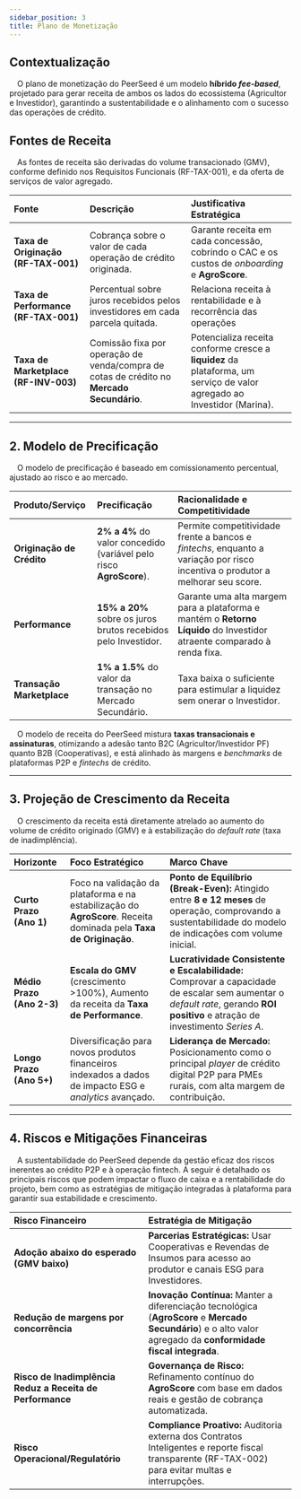 ```yaml
---
sidebar_position: 3
title: Plano de Monetização
---
```


## Contextualização

&emsp;O plano de monetização do PeerSeed é um modelo **híbrido *fee-based***, projetado para gerar receita de ambos os lados do ecossistema (Agricultor e Investidor), garantindo a sustentabilidade e o alinhamento com o sucesso das operações de crédito.


## Fontes de Receita

&emsp;As fontes de receita são derivadas do volume transacionado (GMV), conforme definido nos Requisitos Funcionais (RF-TAX-001), e da oferta de serviços de valor agregado.

| Fonte | Descrição | Justificativa Estratégica |
| :--- | :--- | :--- |
| **Taxa de Originação (RF-TAX-001)** | Cobrança sobre o valor de cada operação de crédito originada. | Garante receita em cada concessão, cobrindo o CAC e os custos de *onboarding* e **AgroScore**. |
| **Taxa de Performance (RF-TAX-001)** | Percentual sobre juros recebidos pelos investidores em cada parcela quitada. | Relaciona receita à rentabilidade e à recorrência das operações
| **Taxa de Marketplace (RF-INV-003)** | Comissão fixa por operação de venda/compra de cotas de crédito no **Mercado Secundário**. | Potencializa receita conforme cresce a **liquidez** da plataforma, um serviço de valor agregado ao Investidor (Marina). |

---

## 2. Modelo de Precificação

&emsp;O modelo de precificação é baseado em comissionamento percentual, ajustado ao risco e ao mercado.

| Produto/Serviço | Precificação | Racionalidade e Competitividade |
| :--- | :--- | :--- |
| **Originação de Crédito** | **2% a 4%** do valor concedido (variável pelo risco **AgroScore**). | Permite competitividade frente a bancos e *fintechs*, enquanto a variação por risco incentiva o produtor a melhorar seu score. |
| **Performance** | **15% a 20%** sobre os juros brutos recebidos pelo Investidor. | Garante uma alta margem para a plataforma e mantém o **Retorno Líquido** do Investidor atraente comparado à renda fixa. |
| **Transação Marketplace** | **1% a 1.5%** do valor da transação no Mercado Secundário. | Taxa baixa o suficiente para estimular a liquidez sem onerar o Investidor. |

&emsp;O modelo de receita do PeerSeed mistura **taxas transacionais e assinaturas**, otimizando a adesão tanto B2C (Agricultor/Investidor PF) quanto B2B (Cooperativas), e está alinhado às margens e *benchmarks* de plataformas P2P e *fintechs* de crédito.

---

## 3. Projeção de Crescimento da Receita

&emsp;O crescimento da receita está diretamente atrelado ao aumento do volume de crédito originado (GMV) e à estabilização do *default rate* (taxa de inadimplência).

| Horizonte | Foco Estratégico | Marco Chave |
| :--- | :--- | :--- |
| **Curto Prazo (Ano 1)** | Foco na validação da plataforma e na estabilização do **AgroScore**. Receita dominada pela **Taxa de Originação**. | **Ponto de Equilíbrio (Break-Even):** Atingido entre **8 e 12 meses** de operação, comprovando a sustentabilidade do modelo de indicações com volume inicial. |
| **Médio Prazo (Ano 2-3)** | **Escala do GMV** (crescimento >100%), Aumento da receita da **Taxa de Performance**. | **Lucratividade Consistente e Escalabilidade:** Comprovar a capacidade de escalar sem aumentar o *default rate*, gerando **ROI positivo** e atração de investimento *Series A*. |
| **Longo Prazo (Ano 5+)** | Diversificação para novos produtos financeiros indexados a dados de impacto ESG e *analytics* avançado. | **Liderança de Mercado:** Posicionamento como o principal *player* de crédito digital P2P para PMEs rurais, com alta margem de contribuição. |

---

## 4. Riscos e Mitigações Financeiras
&emsp;A sustentabilidade do PeerSeed depende da gestão eficaz dos riscos inerentes ao crédito P2P e à operação fintech. A seguir é detalhado os principais riscos que podem impactar o fluxo de caixa e a rentabilidade do projeto, bem como as estratégias de mitigação integradas à plataforma para garantir sua estabilidade e crescimento.

| Risco Financeiro | Estratégia de Mitigação 
| :--- | :--- | 
| **Adoção abaixo do esperado (GMV baixo)** | **Parcerias Estratégicas:** Usar Cooperativas e Revendas de Insumos para acesso ao produtor e canais ESG para Investidores. |
| **Redução de margens por concorrência** | **Inovação Contínua:** Manter a diferenciação tecnológica (**AgroScore** e **Mercado Secundário**) e o alto valor agregado da **conformidade fiscal integrada**. |
| **Risco de Inadimplência Reduz a Receita de Performance** | **Governança de Risco:** Refinamento contínuo do **AgroScore** com base em dados reais e gestão de cobrança automatizada. |
| **Risco Operacional/Regulatório** | **Compliance Proativo:** Auditoria externa dos Contratos Inteligentes e reporte fiscal transparente (RF-TAX-002) para evitar multas e interrupções. |